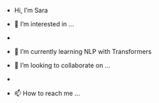 -  Hi, I’m Sara 



- 👀 I’m interested in ...
- 
- 🌱 I’m currently learning NLP with Transformers

- 💞️ I’m looking to collaborate on ...
-

- 📫 How to reach me ...

<!---
Maras13/Maras13 is a ✨ special ✨ repository because its `README.md` (this file) appears on your GitHub profile.
You can click the Preview link to take a look at your changes.
--->
